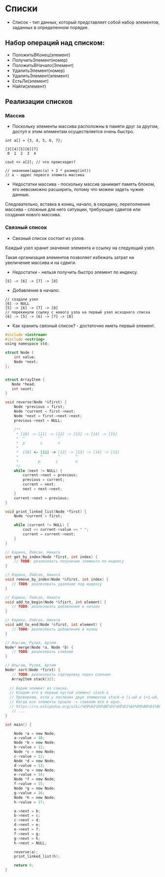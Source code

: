 # Списки

* Список - тип данных, который представляет собой набор элементов, заданных в определенном порядке. 

## Набор операций над списком:

- ПоложитьВКонец(элемент)
- ПолучитьЭлемент(номер)
- ПоложитьВНачало(Элемент)
- УдалитьЭлемент(номер)
- УдалитьЭлемент(элемент)
- ЕстьЛи(элемент)
- Найти(элемент)

## Реализации списков

### Массив

* Поскольку элементы массива расположны в памяти друг за другом, доступ к этим элементам осуществляется очень быстро.

```
int a[] = {3, 4, 5, 6, 7};

[3][4][5][6][7]
 0  1  2  3  4

cout << a[2]; // что происходит?

// значение(адрес(a) + 2 * размер(int))
// а - адрес первого элемнта массива 
```

* Недостатки массива - поскольку массив занимает память блоком, его невозможно расширить, потому что можем задеть чужие данные.

Следовательно, вставка в конец, начало, в середину, переполнение массива - сложные для него ситуации, требующие сдвигов или создания нового массива.

### Связный список

* Связный список состоит из узлов.

Каждый узел хранит значение элемента и ссылку на следующий узел.

Такая организация элементов позволяет избежать затрат на увеличение массива и на сдвиги.

* Недостатки - нельзя получить быстро элемент по индексу.

```
[5] -> [6] -> [7] -> [8]
```
* Добавление в начало:

```
// создали узел
[6] -> NULL
[5] -> [6] -> [7] -> [8]
// перекинули ссылку с нового узла на первый узел исходного списка
[6] -> [5] -> [6] -> [7] -> [8]
```

* Как хранить связный список? - достаточно иметь первый элемент.

```C
#include <iostream>
#include <cstring>
using namespace std;

struct Node {
    int value;
    Node *next;
};


struct ArrayItem {
   Node *head;
   int count;
}

void reverse(Node *&first) {
    Node *previous = first;
    Node *current = first->next;
    Node *next = first->next->next;
    previous->next = NULL;

    /**
     * [10] -> [11] -> [12] -> [13] -> [14] -> [15]
     *  ^       ^       ^
     *  p       c       n
     *
     *  [10] <- [11] -> [12] -> [13] -> [14] -> [15]
     *          ^       ^       ^
     *         p       c        n
     */
    while (next != NULL) {
        current->next = previous;
        previous = current;
        current = next;
        next = next->next;
    }
    current->next = previous;
}

void print_linked_list(Node *first) {
    Node *current = first;

    while (current != NULL) {
        cout << current->value << " ";
        current = current->next;
    }
}

// Карина, Ляйсан, Никита
int get_by_index(Node *first, int index) {
    // TODO: реализовать получение элемента по индексу
}

// Карина, Ляйсан, Никита
void remove_by_index(Node *&first, int index) {
   // TODO: реализовать удаление под индексу
}

// Карина, Ляйсан, Никита
void add_to_begin(Node *&fisrt, int element) {
   // TODO: реализовать добавление в начало
}

// Карина, Ляйсан, Никита
void add_to_end(Node *&first, int element) {
   // TODO: реализовать добавление в конец
}

// Ильгам, Рузия, Артем
Node* merge(Node *a, Node *b) {
   // TODO: реализовать слияние
}

// Ильгам, Рузия, Артем
Node* sort(Node *first) {
   // TODO: реализовать сортировку через слияние
   ArrayItem stack[32];
   
  // Берем элемент из списка.
  // Кладем его в первый пустой элемент stack-а
  // Проверяем, если у послених двух элементов stack-а (i-ый и i+1-ый, значение count одинаковое -> merge(stack[i].head, stack[i+1].head) и кладем в stack[i]
  // Когда все элементы прошли -> сливаем все в одно.
  // https://ru.wikipedia.org/wiki/%D0%A1%D0%BE%D1%80%D1%82%D0%B8%D1%80%D0%BE%D0%B2%D0%BA%D0%B0_%D1%81%D0%B2%D1%8F%D0%B7%D0%BD%D0%BE%D0%B3%D0%BE_%D1%81%D0%BF%D0%B8%D1%81%D0%BA%D0%B0
   // ...
}

int main() {

    Node *a = new Node;
    a->value = 10;
    Node *b = new Node;
    b->value = 11;
    Node *c = new Node;
    c->value = 12;
    Node *d = new Node;
    d->value = 13;
    Node *e = new Node;
    e->value = 14;
    Node *f = new Node;
    f->value = 15;
    Node *g = new Node;
    g->value = 16;
    Node *h = new Node;
    h->value = 17;

    a->next = b;
    b->next = c;
    c->next = d;
    d->next = e;
    e->next = f;
    f->next = g;
    g->next = h;
    h->next = NULL;

    reverse(a);
    print_linked_list(h);

    return 0;
}
```
